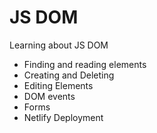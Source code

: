 # JS DOM

Learning about JS DOM

- Finding and reading elements
- Creating and Deleting
- Editing Elements
- DOM events
- Forms
- Netlify Deployment
